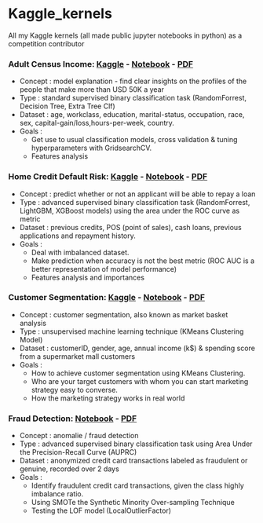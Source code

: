 # Kaggle_kernels
All my Kaggle kernels (all made public jupyter notebooks in python) as a competition contributor


### Adult Census Income: [Kaggle](https://www.kaggle.com/obrunet/adult-census-income) - [Notebook](https://github.com/obrunet/Kaggle_kernels/blob/master/Adult%20Census%20Income/Adult%20Census%20Income.ipynb) - [PDF](https://github.com/obrunet/Kaggle_kernels/blob/master/Adult%20Census%20Income/Adult%20Census%20Income.pdf)
* Concept : model explanation - find clear insights on the profiles of the people that make more than USD 50K a year
* Type : standard supervised binary classification task (RandomForrest, Decision Tree, Extra Tree Clf) 
* Dataset : age, workclass, education, marital-status, occupation, race, sex, capital-gain/loss,hours-per-week, country.
* Goals :
  * Get use to usual classification models, cross validation & tuning hyperparameters with GridsearchCV. 
  * Features analysis
  
### Home Credit Default Risk: [Kaggle](https://www.kaggle.com/obrunet/home-credit-default-risk) - [Notebook](https://github.com/obrunet/Kaggle_kernels/blob/master/Home-Credit/Kaggle/Home_credit_default_risk.ipynb) - [PDF](https://github.com/obrunet/Kaggle_kernels/blob/master/Home-Credit/Kaggle/Home_credit_default_risk.pdf)
* Concept : predict whether or not an applicant will be able to repay a loan
* Type : advanced supervised binary classification task (RandomForrest, LightGBM, XGBoost models) using the area under the ROC curve as metric
* Dataset : previous credits, POS (point of sales), cash loans, previous applications and repayment history.
* Goals :
  * Deal with imbalanced dataset.
  * Make prediction when accuracy is not the best metric (ROC AUC is a better representation of model performance)
  * Features analysis and importances

### Customer Segmentation: [Kaggle](https://www.kaggle.com/obrunet/customer-segmentation-k-means-analysis) - [Notebook](https://github.com/obrunet/Kaggle_kernels/blob/master/Fraud%20Detection/Fraud-Detection.ipynb) - [PDF](https://github.com/obrunet/Kaggle_kernels/blob/master/Fraud%20Detection/Fraud-Detection.pdf)
* Concept : customer segmentation, also known as market basket analysis
* Type : unsupervised machine learning technique (KMeans Clustering Model)
* Dataset : customerID, gender, age, annual income (k$) &	spending score from a supermarket mall customers
* Goals :
  * How to achieve customer segmentation using KMeans Clustering.
  * Who are your target customers with whom you can start marketing strategy easy to converse.
  * How the marketing strategy works in real world

### Fraud Detection: [Notebook](https://github.com/obrunet/Kaggle_kernels/blob/master/Customer%20Segmentation%20-%20K-Means%20Analysis/k_means.ipynb) - [PDF](https://github.com/obrunet/Kaggle_kernels/blob/master/Customer%20Segmentation%20-%20K-Means%20Analysis/k_means.pdf)
* Concept : anomalie / fraud detection
* Type : advanced supervised binary classification task using Area Under the Precision-Recall Curve (AUPRC)
* Dataset : anonymized credit card transactions labeled as fraudulent or genuine, recorded over 2 days
* Goals :
  * Identify fraudulent credit card transactions, given the class highly imbalance ratio.
  * Using SMOTe the Synthetic Minority Over-sampling Technique
  * Testing the LOF model (LocalOutlierFactor)

